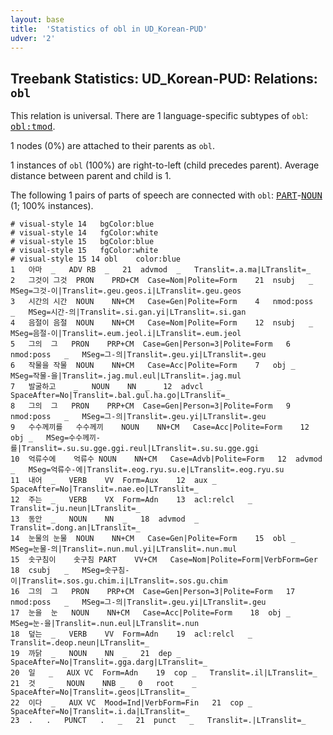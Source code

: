 ```yaml
---
layout: base
title:  'Statistics of obl in UD_Korean-PUD'
udver: '2'
---
```


## Treebank Statistics: UD_Korean-PUD: Relations: `obl`

This relation is universal.
There are 1 language-specific subtypes of `obl`: <tt><a href="ko_pud-dep-obl-tmod.html">obl:tmod</a></tt>.

1 nodes (0%) are attached to their parents as `obl`.

1 instances of `obl` (100%) are right-to-left (child precedes parent).
Average distance between parent and child is 1.

The following 1 pairs of parts of speech are connected with `obl`: <tt><a href="ko_pud-pos-PART.html">PART</a></tt>-<tt><a href="ko_pud-pos-NOUN.html">NOUN</a></tt> (1; 100% instances).


~~~ conllu
# visual-style 14	bgColor:blue
# visual-style 14	fgColor:white
# visual-style 15	bgColor:blue
# visual-style 15	fgColor:white
# visual-style 15 14 obl	color:blue
1	아마	_	ADV	RB	_	21	advmod	_	Translit=.a.ma|LTranslit=_
2	그것이	그것	PRON	PRD+CM	Case=Nom|Polite=Form	21	nsubj	_	MSeg=그것-이|Translit=.geu.geos.i|LTranslit=.geu.geos
3	시간의	시간	NOUN	NN+CM	Case=Gen|Polite=Form	4	nmod:poss	_	MSeg=시간-의|Translit=.si.gan.yi|LTranslit=.si.gan
4	음절이	음절	NOUN	NN+CM	Case=Nom|Polite=Form	12	nsubj	_	MSeg=음절-이|Translit=.eum.jeol.i|LTranslit=.eum.jeol
5	그의	그	PRON	PRP+CM	Case=Gen|Person=3|Polite=Form	6	nmod:poss	_	MSeg=그-의|Translit=.geu.yi|LTranslit=.geu
6	작물을	작물	NOUN	NN+CM	Case=Acc|Polite=Form	7	obj	_	MSeg=작물-을|Translit=.jag.mul.eul|LTranslit=.jag.mul
7	발굴하고	_	NOUN	NN	_	12	advcl	_	SpaceAfter=No|Translit=.bal.gul.ha.go|LTranslit=_
8	그의	그	PRON	PRP+CM	Case=Gen|Person=3|Polite=Form	9	nmod:poss	_	MSeg=그-의|Translit=.geu.yi|LTranslit=.geu
9	수수께끼를	수수께끼	NOUN	NN+CM	Case=Acc|Polite=Form	12	obj	_	MSeg=수수께끼-를|Translit=.su.su.gge.ggi.reul|LTranslit=.su.su.gge.ggi
10	억류수에	억류수	NOUN	NN+CM	Case=Advb|Polite=Form	12	advmod	_	MSeg=억류수-에|Translit=.eog.ryu.su.e|LTranslit=.eog.ryu.su
11	내어	_	VERB	VV	Form=Aux	12	aux	_	SpaceAfter=No|Translit=.nae.eo|LTranslit=_
12	주는	_	VERB	VX	Form=Adn	13	acl:relcl	_	Translit=.ju.neun|LTranslit=_
13	동안	_	NOUN	NN	_	18	advmod	_	Translit=.dong.an|LTranslit=_
14	눈물의	눈물	NOUN	NN+CM	Case=Gen|Polite=Form	15	obl	_	MSeg=눈물-의|Translit=.nun.mul.yi|LTranslit=.nun.mul
15	솟구침이	솟구침	PART	VV+CM	Case=Nom|Polite=Form|VerbForm=Ger	18	csubj	_	MSeg=솟구침-이|Translit=.sos.gu.chim.i|LTranslit=.sos.gu.chim
16	그의	그	PRON	PRP+CM	Case=Gen|Person=3|Polite=Form	17	nmod:poss	_	MSeg=그-의|Translit=.geu.yi|LTranslit=.geu
17	눈을	눈	NOUN	NN+CM	Case=Acc|Polite=Form	18	obj	_	MSeg=눈-을|Translit=.nun.eul|LTranslit=.nun
18	덮는	_	VERB	VV	Form=Adn	19	acl:relcl	_	Translit=.deop.neun|LTranslit=_
19	까닭	_	NOUN	NN	_	21	dep	_	SpaceAfter=No|Translit=.gga.darg|LTranslit=_
20	일	_	AUX	VC	Form=Adn	19	cop	_	Translit=.il|LTranslit=_
21	것	_	NOUN	NNB	_	0	root	_	SpaceAfter=No|Translit=.geos|LTranslit=_
22	이다	_	AUX	VC	Mood=Ind|VerbForm=Fin	21	cop	_	SpaceAfter=No|Translit=.i.da|LTranslit=_
23	.	.	PUNCT	.	_	21	punct	_	Translit=.|LTranslit=_

~~~


